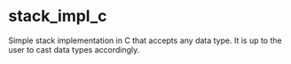 # stack_impl_c
Simple stack implementation in C that accepts any data type. It is up to the user to cast data types accordingly.

